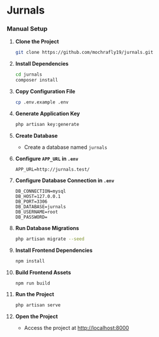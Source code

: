 # Jurnals

### Manual Setup

1. **Clone the Project**
    ```bash
    git clone https://github.com/mochrafly19/jurnals.git
    ```

2. **Install Dependencies**
    ```bash
    cd jurnals
    composer install
    ```

3. **Copy Configuration File**
    ```bash
    cp .env.example .env
    ```

4. **Generate Application Key**
    ```bash
    php artisan key:generate
    ```

5. **Create Database**
    - Create a database named `jurnals`

6. **Configure `APP_URL` in `.env`**
    ```env
    APP_URL=http://jurnals.test/
    ```

7. **Configure Database Connection in `.env`**
    ```env
    DB_CONNECTION=mysql
    DB_HOST=127.0.0.1
    DB_PORT=3306
    DB_DATABASE=jurnals
    DB_USERNAME=root
    DB_PASSWORD=
    ```

8. **Run Database Migrations**
    ```bash
    php artisan migrate --seed
    ```

9. **Install Frontend Dependencies**
    ```bash
    npm install
    ```

10. **Build Frontend Assets**
    ```bash
    npm run build
    ```

11. **Run the Project**
    ```bash
    php artisan serve
    ```

12. **Open the Project**
    - Access the project at [http://localhost:8000](http://localhost:8000)
